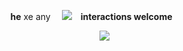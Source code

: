 <div align="center">



         **he** xe any    ![](https://files.catbox.moe/ugq8ee.gif) **interactions welcome** 

            ![](https://files.catbox.moe/u0j2ry.gif)

